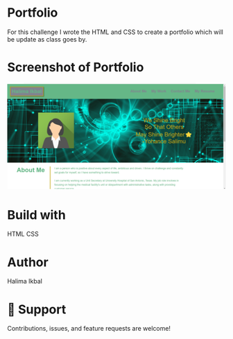 # Portfolio
For this challenge I wrote the HTML and CSS to create a portfolio which will be update as class goes by.

# Screenshot of Portfolio
![portfolio image](assets/image/2022-05-14.png)


# Build with 
HTML
CSS
# Author
Halima Ikbal

# 🤝 Support
Contributions, issues, and feature requests are welcome!
